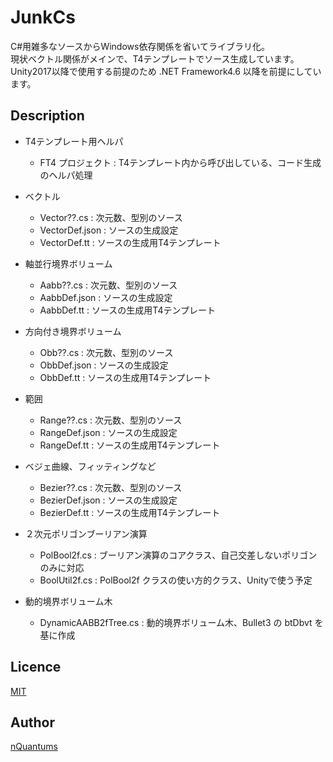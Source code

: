 JunkCs
===
C#用雑多なソースからWindows依存関係を省いてライブラリ化。  
現状ベクトル関係がメインで、T4テンプレートでソース生成しています。  
Unity2017以降で使用する前提のため .NET Framework4.6 以降を前提にしています。

## Description
- T4テンプレート用ヘルパ
	- FT4 プロジェクト : T4テンプレート内から呼び出している、コード生成のヘルパ処理

- ベクトル
	- Vector??.cs : 次元数、型別のソース
	- VectorDef.json : ソースの生成設定
	- VectorDef.tt : ソースの生成用T4テンプレート

- 軸並行境界ボリューム
	- Aabb??.cs : 次元数、型別のソース
	- AabbDef.json : ソースの生成設定
	- AabbDef.tt : ソースの生成用T4テンプレート

- 方向付き境界ボリューム
	- Obb??.cs : 次元数、型別のソース
	- ObbDef.json : ソースの生成設定
	- ObbDef.tt : ソースの生成用T4テンプレート

- 範囲
	- Range??.cs : 次元数、型別のソース
	- RangeDef.json : ソースの生成設定
	- RangeDef.tt : ソースの生成用T4テンプレート

- ベジェ曲線、フィッティングなど
	- Bezier??.cs : 次元数、型別のソース
	- BezierDef.json : ソースの生成設定
	- BezierDef.tt : ソースの生成用T4テンプレート

- ２次元ポリゴンブーリアン演算
	- PolBool2f.cs : ブーリアン演算のコアクラス、自己交差しないポリゴンのみに対応
	- BoolUtil2f.cs : PolBool2f クラスの使い方的クラス、Unityで使う予定

- 動的境界ボリューム木
	- DynamicAABB2fTree.cs : 動的境界ボリューム木、Bullet3 の btDbvt を基に作成

## Licence
[MIT](./LICENSE)

## Author
[nQuantums](https://github.com/nQuantums)
